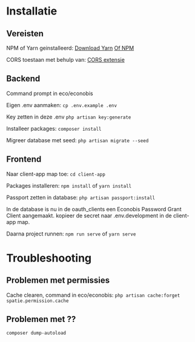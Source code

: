 # Installatie
## Vereisten
NPM of Yarn geinstalleerd:
[Download Yarn](https://yarnpkg.com/lang/en/docs/install/)
[Of NPM](https://www.npmjs.com/get-npm)

CORS toestaan met behulp van:
[CORS extensie](https://chrome.google.com/webstore/detail/allow-control-allow-origi/nlfbmbojpeacfghkpbjhddihlkkiljbi)

## Backend
Command prompt in eco/econobis

Eigen .env aanmaken:
`cp .env.example .env`

Key zetten in deze .env
`php artisan key:generate`

Installeer packages:
`composer install`

Migreer database met seed:
`php artisan migrate --seed`

## Frontend
Naar client-app map toe:
`cd client-app`

Packages installeren:
`npm install` of `yarn install`

Passport zetten in database:
`php artisan passport:install`

In de database is nu in de oauth_clients een Econobis Password Grant Client aangemaakt. kopieer de secret naar .env.development in de client-app map.

Daarna project runnen:
`npm run serve` of `yarn serve`
# Troubleshooting
## Problemen met permissies
Cache clearen, command in eco/econobis: 
`php artisan cache:forget spatie.permission.cache`
## Problemen met ??
`composer dump-autoload`